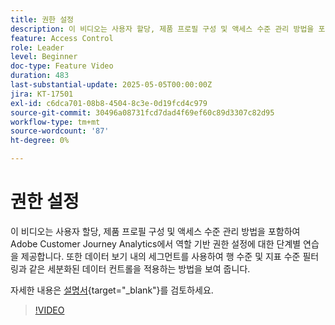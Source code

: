```yaml
---
title: 권한 설정
description: 이 비디오는 사용자 할당, 제품 프로필 구성 및 액세스 수준 관리 방법을 포함하여 Adobe Customer Journey Analytics에서 역할 기반 권한 설정에 대한 단계별 연습을 제공합니다.
feature: Access Control
role: Leader
level: Beginner
doc-type: Feature Video
duration: 483
last-substantial-update: 2025-05-05T00:00:00Z
jira: KT-17501
exl-id: c6dca701-08b8-4504-8c3e-0d19fcd4c979
source-git-commit: 30496a08731fcd7dad4f69ef60c89d3307c82d95
workflow-type: tm+mt
source-wordcount: '87'
ht-degree: 0%

---
```


# 권한 설정

이 비디오는 사용자 할당, 제품 프로필 구성 및 액세스 수준 관리 방법을 포함하여 Adobe Customer Journey Analytics에서 역할 기반 권한 설정에 대한 단계별 연습을 제공합니다. 또한 데이터 보기 내의 세그먼트를 사용하여 행 수준 및 지표 수준 필터링과 같은 세분화된 데이터 컨트롤을 적용하는 방법을 보여 줍니다.

자세한 내용은 [설명서](https://experienceleague.adobe.com/ko/docs/analytics-platform/using/technotes/access-control){target="_blank"}를 검토하세요.

>[!VIDEO](https://video.tv.adobe.com/v/3463383/?learn=on)

